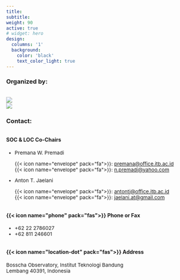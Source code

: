 ```yaml
---
title: 
subtitle:
weight: 90
active: true
# widget: hero
design:
  columns: '1'
  background:
    color: 'black'
    text_color_light: true 
---
```

<div class="container-md">
  <div class="row">
    <div class="col-md-6 .d-flex .align-items-center">
    <h3 style="margin-bottom:2rem;">Organized by:</h3>
      <div class="row">
        <div class="col-md-3 .d-flex .align-items-center cols">
          <img src="media/logo-itb-white.svg" class="img-fluid transparansi hero-gambar">
        </div>
        <div class="col-md-3 .d-flex .align-items-center cols">
          <img src="media/100thOB-white.svg" class="img-fluid transparansi hero-gambar">
        </div>
      </div>
    </div>
    <div class="col-md-6 .d-flex .align-items-center">
      <h3>Contact:</h3>
      <!-- <h4><i class="fa fa-envelope" aria-hidden="true"></i> Email</h4> -->
      <h4 style="margin-top:2rem;">SOC & LOC Co-Chairs</h4>
      <p>
        <ul style="font-size:0.85rem">
          <li>Premana W. Premadi</li>
          <ul style="list-style-type:none;padding-left:0;">
            <li>{{< icon name="envelope" pack="fa">}}: <a href="mailto:premana@office.itb.ac.id">premana@office.itb.ac.id</a></li>
            <li>{{< icon name="envelope" pack="fa">}}: <a href="mailto:n.premadi@yahoo.com">n.premadi@yahoo.com</a></li>
          </ul>
          <li style="margin-top:0.85rem;">Anton T. Jaelani</li>
          <ul style="list-style-type:none;padding-left:0;">
            <li>{{< icon name="envelope" pack="fa">}}: <a href="mailto:antontj@office.itb.ac.id">antontj@office.itb.ac.id</a></li>
            <li>{{< icon name="envelope" pack="fa">}}: <a href="mailto:jaelani.at@gmail.com">jaelani.at@gmail.com</a></li>
          </ul>
        </ul>
      </p>
      <!-- <h4 style="margin-top:2rem;"><i class="fa-solid fa-phone"></i> Phone</h4> -->
      <h4 style="margin-top:2rem;">{{< icon name="phone" pack="fas">}} Phone or Fax</h4>
      <p>
        <ul style="font-size:0.85rem">
          <li>+62 22 2786027</li>
          <li>+62 811 246601</li>
        </ul>
      </p>
      <!-- <h4 style="margin-top:2rem;"><i class="fa-solid fa-location-dot"></i> Postal Address</h4> -->
      <h4 style="margin-top:2rem;">{{< icon name="location-dot" pack="fas">}} Address</h4>
      <p style="font-size:0.85rem; margin-bottom:2rem;">Bosscha Observatory, Institut Teknologi Bandung<br>Lembang 40391, Indonesia</p>
    </div>
  </div>
</div>

<style>
 @media (max-width: 767px) {
      .hero-gambar {
        display: block;
        margin-left: auto;
        margin-right: auto;
        max-width: 30%;
        height: auto;
      }
    }
    
    .transparansi {
      opacity: 0.7;
    }
    
    .kontainer {
      display: flex;
      align-items: center;
    }
</style>